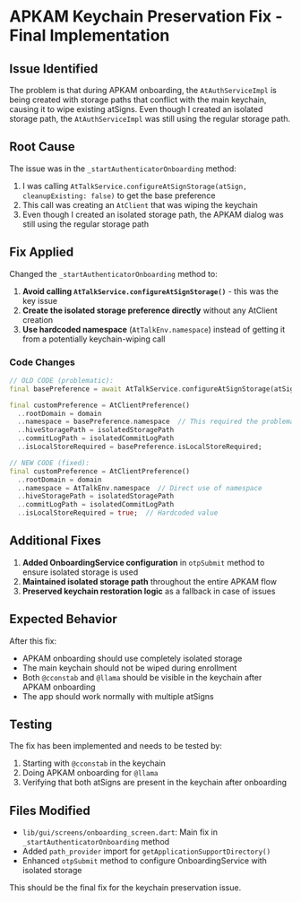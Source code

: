 # APKAM Keychain Preservation Fix - Final Implementation

## Issue Identified

The problem is that during APKAM onboarding, the `AtAuthServiceImpl` is being created with storage paths that conflict with the main keychain, causing it to wipe existing atSigns. Even though I created an isolated storage path, the `AtAuthServiceImpl` was still using the regular storage path.

## Root Cause

The issue was in the `_startAuthenticatorOnboarding` method:

1. I was calling `AtTalkService.configureAtSignStorage(atSign, cleanupExisting: false)` to get the base preference
2. This call was creating an `AtClient` that was wiping the keychain
3. Even though I created an isolated storage path, the APKAM dialog was still using the regular storage path

## Fix Applied

Changed the `_startAuthenticatorOnboarding` method to:

1. **Avoid calling `AtTalkService.configureAtSignStorage()`** - this was the key issue
2. **Create the isolated storage preference directly** without any AtClient creation
3. **Use hardcoded namespace** (`AtTalkEnv.namespace`) instead of getting it from a potentially keychain-wiping call

### Code Changes

```dart
// OLD CODE (problematic):
final basePreference = await AtTalkService.configureAtSignStorage(atSign, cleanupExisting: false);

final customPreference = AtClientPreference()
  ..rootDomain = domain
  ..namespace = basePreference.namespace  // This required the problematic call above
  ..hiveStoragePath = isolatedStoragePath
  ..commitLogPath = isolatedCommitLogPath
  ..isLocalStoreRequired = basePreference.isLocalStoreRequired;

// NEW CODE (fixed):
final customPreference = AtClientPreference()
  ..rootDomain = domain
  ..namespace = AtTalkEnv.namespace  // Direct use of namespace
  ..hiveStoragePath = isolatedStoragePath
  ..commitLogPath = isolatedCommitLogPath
  ..isLocalStoreRequired = true;  // Hardcoded value
```

## Additional Fixes

1. **Added OnboardingService configuration** in `otpSubmit` method to ensure isolated storage is used
2. **Maintained isolated storage path** throughout the entire APKAM flow
3. **Preserved keychain restoration logic** as a fallback in case of issues

## Expected Behavior

After this fix:
- APKAM onboarding should use completely isolated storage
- The main keychain should not be wiped during enrollment
- Both `@cconstab` and `@llama` should be visible in the keychain after APKAM onboarding
- The app should work normally with multiple atSigns

## Testing

The fix has been implemented and needs to be tested by:
1. Starting with `@cconstab` in the keychain
2. Doing APKAM onboarding for `@llama`
3. Verifying that both atSigns are present in the keychain after onboarding

## Files Modified

- `lib/gui/screens/onboarding_screen.dart`: Main fix in `_startAuthenticatorOnboarding` method
- Added `path_provider` import for `getApplicationSupportDirectory()`
- Enhanced `otpSubmit` method to configure OnboardingService with isolated storage

This should be the final fix for the keychain preservation issue.
